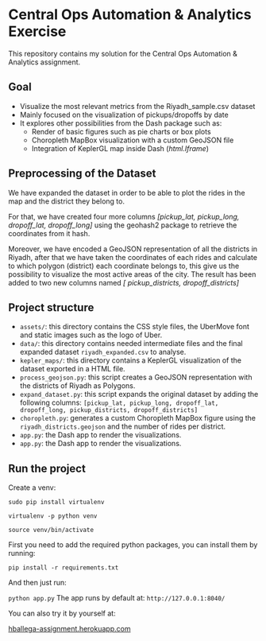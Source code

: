 # Central Ops Automation & Analytics Exercise

This repository contains my solution for the Central Ops Automation & Analytics assignment.

## Goal

* Visualize the most relevant metrics from the Riyadh_sample.csv dataset
* Mainly focused on the visualization of pickups/dropoffs by date
* It explores other possibilities from the Dash package such as:
    - Render of basic figures such as pie charts or box plots
    - Choropleth MapBox  visualization with a custom GeoJSON file
    - Integration of KeplerGL map inside Dash (_html.Iframe_)
    
## Preprocessing of the Dataset

We have expanded the dataset in order to be able to plot the rides in the map and the district they belong to.

For that, we have created four more columns _[pickup_lat, pickup_long, dropoff_lat, dropoff_long]_ using the geohash2 package to retrieve the coordinates from it hash.

Moreover, we have encoded a GeoJSON representation of all the districts in Riyadh, after that we have taken the coordinates of each rides and calculate to which polygon (district) each coordinate belongs to, this give us the possibility to visualize the most active areas of the city. The result has been added to two new columns named _[ pickup_districts, dropoff_districts]_ 

## Project structure

* `assets/`: this directory contains the CSS style files, the UberMove font and static images such as the logo of Uber.
* `data/`: this directory contains needed intermediate files and the final expanded dataset `riyadh_expanded.csv` to analyse.
* `kepler_maps/`: this directory contains a KeplerGL visualization of the dataset exported in a HTML file.
* `process_geojson.py`: this script creates a GeoJSON representation with the districts of Riyadh as Polygons.
* `expand_dataset.py`: this script expands the original dataset by adding the following columns: `[pickup_lat, pickup_long, dropoff_lat, dropoff_long, pickup_districts, dropoff_districts]`
* `choropleth.py`: generates a custom Choropleth MapBox figure using the `riyadh_districts.geojson` and the number of rides per district.
* `app.py`: the Dash app to render the visualizations.
* `app.py`: the Dash app to render the visualizations.

## Run the project

Create a venv:

`sudo pip install virtualenv`

`virtualenv -p python venv`

`source venv/bin/activate`

First you need to add the required python packages, you can install them by running:

`pip install -r requirements.txt`

And then just run:

`python app.py`
The app runs by default at: `http://127.0.0.1:8040/`

You can also try it by yourself at:

[hballega-assignment.herokuapp.com](https://hballega-assignment.herokuapp.com/)
